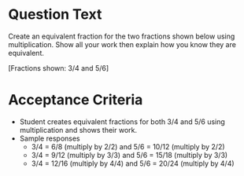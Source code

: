 # Question Text
Create an equivalent fraction for the two fractions shown below using multiplication. Show all your work then explain how you know they are equivalent.

[Fractions shown: 3/4 and 5/6]

# Acceptance Criteria

- Student creates equivalent fractions for both 3/4 and 5/6 using multiplication and shows their work.
- Sample responses
  - 3/4 = 6/8 (multiply by 2/2) and 5/6 = 10/12 (multiply by 2/2)
  - 3/4 = 9/12 (multiply by 3/3) and 5/6 = 15/18 (multiply by 3/3)
  - 3/4 = 12/16 (multiply by 4/4) and 5/6 = 20/24 (multiply by 4/4)
